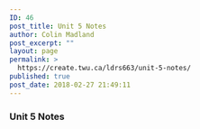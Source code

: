 ```yaml
---
ID: 46
post_title: Unit 5 Notes
author: Colin Madland
post_excerpt: ""
layout: page
permalink: >
  https://create.twu.ca/ldrs663/unit-5-notes/
published: true
post_date: 2018-02-27 21:49:11
---
```

### Unit 5 Notes